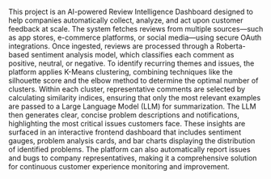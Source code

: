 This project is an AI-powered Review Intelligence Dashboard designed to help companies automatically collect, analyze, and act upon customer feedback at scale. 
The system fetches reviews from multiple sources—such as app stores, e-commerce platforms, or social media—using secure OAuth integrations. 
Once ingested, reviews are processed through a Roberta-based sentiment analysis model, which classifies each comment as positive, neutral, or negative. 
To identify recurring themes and issues, the platform applies K-Means clustering, combining techniques like the silhouette score and the elbow method to determine the optimal number of clusters. 
Within each cluster, representative comments are selected by calculating similarity indices, ensuring that only the most relevant examples are passed to a Large Language Model (LLM) for summarization. 
The LLM then generates clear, concise problem descriptions and notifications, highlighting the most critical issues customers face. 
These insights are surfaced in an interactive frontend dashboard that includes sentiment gauges, problem analysis cards, and bar charts displaying the distribution of identified problems. 
The platform can also automatically report issues and bugs to company representatives, making it a comprehensive solution for continuous customer experience monitoring and improvement.

